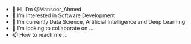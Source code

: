 - 👋 Hi, I’m @Mansoor_Ahmed
- 👀 I’m interested in Software Development
- 🌱 I’m currently Data Science, Artificial Intelligence and Deep Learning
- 💞️ I’m looking to collaborate on ...
- 📫 How to reach me ...

<!---
SarimAliii/SarimAliii is a ✨ special ✨ repository because its `README.md` (this file) appears on your GitHub profile.
You can click the Preview link to take a look at your changes.
--->
